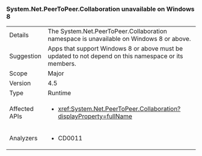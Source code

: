 ### System.Net.PeerToPeer.Collaboration unavailable on Windows 8

|   |   |
|---|---|
|Details|The System.Net.PeerToPeer.Collaboration namespace is unavailable on Windows 8 or above.|
|Suggestion|Apps that support Windows 8 or above must be updated to not depend on this namespace or its members.|
|Scope|Major|
|Version|4.5|
|Type|Runtime|
|Affected APIs|<ul><li><xref:System.Net.PeerToPeer.Collaboration?displayProperty=fullName></li></ul>|
|Analyzers|<ul><li>CD0011</li></ul>|

